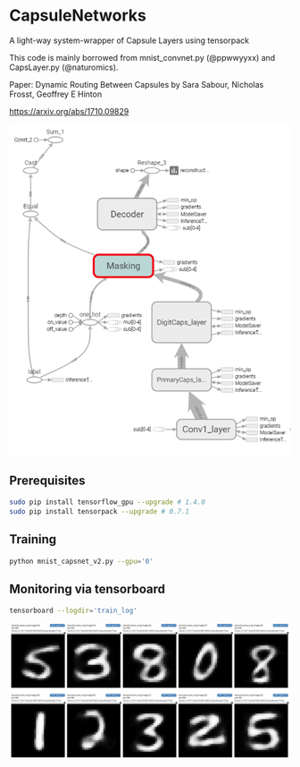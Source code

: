 # CapsuleNetworks
A light-way system-wrapper of Capsule Layers using tensorpack
 
This code is mainly borrowed from mnist_convnet.py (@ppwwyyxx) and CapsLayer.py (@naturomics). 
 
Paper: Dynamic Routing Between Capsules by Sara Sabour, Nicholas Frosst, Geoffrey E Hinton 

https://arxiv.org/abs/1710.09829
 
<p align="center">
  <img src="/images/Architecture.PNG">
</p>

 
 ## Prerequisites
 ```bash
 sudo pip install tensorflow_gpu --upgrade # 1.4.0
 sudo pip install tensorpack --upgrade # 0.7.1
 ```
 
 ## Training
 ```bash
 python mnist_capsnet_v2.py --gpu='0'
 ```
 
 ## Monitoring via tensorboard
 ```bash
 tensorboard --logdir='train_log'
 ```
<p align="center">
  <img src="/images/Visualization.PNG">
</p>

 
 
 
 
